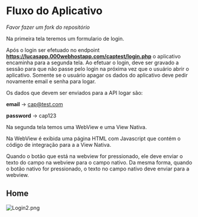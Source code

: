 # Fluxo do Aplicativo
<i>Favor fazer um fork do repositório</i>

Na primeira tela teremos um formulario de login.

Após o login ser efetuado no endpoint **https://lucasapp.000webhostapp.com/captest/login.php** o aplicativo encaminha para a segunda tela.
Ao efetuar o login, deve ser gravado a sessão para que não passe pelo login na próxima vez que o usuário abrir o aplicativo. Somente se o usuário apagar os dados do aplicativo deve pedir novamente email e senha para logar.

Os dados que devem ser enviados para a API logar são:

<b>email</b> -> cap@test.com

<b>password</b> -> cap123

Na segunda tela temos uma WebView e uma View Nativa.

Na WebView é exibida uma página HTML com Javascript que contém o código de integração para a a View Nativa.

Quando o botão que está na webview for pressionado, ele deve enviar o texto do campo na webview para o campo nativo.
Da mesma forma, quando o botão nativo for pressionado, o texto no campo nativo deve enviar para a webview.

## Home

![Login2.png](https://lucasapp.000webhostapp.com/captest/celular.jpg)
